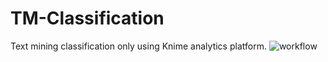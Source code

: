 # TM-Classification
Text mining classification only using Knime analytics platform.
![workflow](https://user-images.githubusercontent.com/107170301/201018163-3915a259-10af-407c-b1b2-73415e4d0fc6.jpg)
